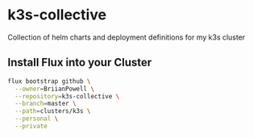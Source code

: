 # k3s-collective

Collection of helm charts and deployment definitions for my k3s cluster

## Install Flux into your Cluster

```sh
flux bootstrap github \
  --owner=BriianPowell \
  --repository=k3s-collective \
  --branch=master \
  --path=clusters/k3s \
  --personal \
  --private
```
